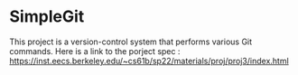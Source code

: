 # SimpleGit
This project is a version-control system that performs various Git commands. 
Here is a link to the porject spec :
https://inst.eecs.berkeley.edu/~cs61b/sp22/materials/proj/proj3/index.html
